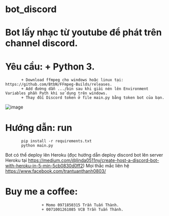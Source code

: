 # bot_discord
# Bot lấy nhạc từ youtube để phát trên channel discord.
# Yêu cầu: + Python 3. 
           + Download ffmpeg cho windows hoặc linux tại: https://github.com/BtbN/FFmpeg-Builds/releases.
           + Add đường dẫn .../bin sau khi giải nén lên Environment Variables phần Path khi sử dụng trên windows.
           + Thay đổi Discord token ở file main.py bằng token bot của bạn.
![image](https://user-images.githubusercontent.com/49850839/145065980-d82faa83-4502-4763-801f-9fa041e42154.png)
# Hướng dẫn: run
           pip install -r requirements.txt
           python main.py
Bot có thể deploy lên Heroku (đọc hướng dẫn deploy discord bot lên server Heroku tại https://medium.com/@linda0511ny/create-host-a-discord-bot-with-heroku-in-5-min-5cb0830d0ff2)
Mọi thắc mắc liên hệ https://www.facebook.com/trantuanthanh0803/      
# Buy me a coffee: 
                    + Momo 0971850315 Trần Tuấn Thành.
                    + 0071001261085 VCB Trần Tuấn Thành.
                    
